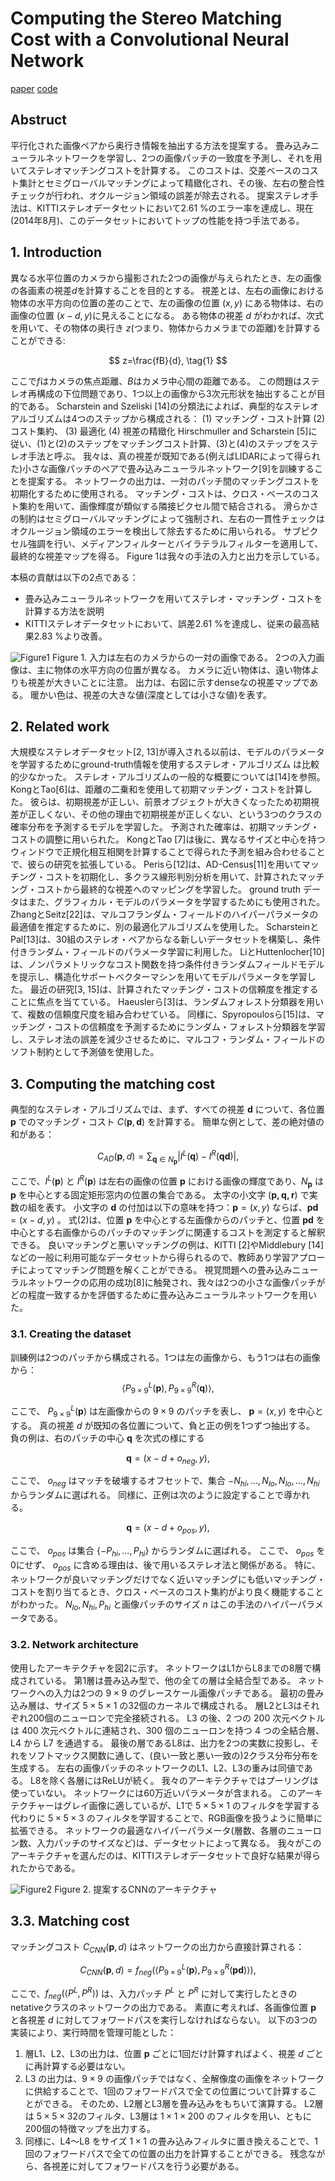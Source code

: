 # Computing the Stereo Matching Cost with a Convolutional Neural Network
[paper](https://arxiv.org/abs/1409.4326)
[code](https://github.com/leduoyang/depth_estimation_MCCNN)


## Abstruct
平行化された画像ペアから奥行き情報を抽出する方法を提案する。
畳み込みニューラルネットワークを学習し、2つの画像パッチの一致度を予測し、それを用いてステレオマッチングコストを計算する。
このコストは、交差ベースのコスト集計とセミグローバルマッチングによって精緻化され、その後、左右の整合性チェックが行われ、オクルージョン領域の誤差が除去される。
提案ステレオ手法は、KITTIステレオデータセットにおいて2.61 %のエラー率を達成し、現在(2014年8月)、このデータセットにおいてトップの性能を持つ手法である。

## 1. Introduction
異なる水平位置のカメラから撮影された2つの画像が与えられたとき、左の画像の各画素の視差$d$を計算することを目的とする。 
視差とは、左右の画像における物体の水平方向の位置の差のことで、左の画像の位置 $(x,y)$ にある物体は、右の画像の位置 $(x - d, y)$に見えることになる。
ある物体の視差 $d$ がわかれば、次式を用いて、その物体の奥行き $z$(つまり、物体からカメラまでの距離)を計算することができる:

$$
z=\frac{fB}{d}, \tag{1}
$$

ここで$f$はカメラの焦点距離、$B$はカメラ中心間の距離である。
この問題はステレオ再構成の下位問題であり、1つ以上の画像から3次元形状を抽出することが目的である。
Scharstein and Szeliski [14]の分類法によれば、典型的なステレオアルゴリズムは4つのステップから構成される： 
(1) マッチング・コスト計算 
(2) コスト集約、
(3) 最適化 
(4) 視差の精緻化
Hirschmuller and Scharstein [5]に従い、(1)と(2)のステップをマッチングコスト計算、(3)と(4)のステップをステレオ手法と呼ぶ。
我々は、真の視差が既知である(例えばLIDARによって得られた)小さな画像パッチのペアで畳み込みニューラルネットワーク[9]を訓練することを提案する。
ネットワークの出力は、一対のパッチ間のマッチングコストを初期化するために使用される。
マッチング・コストは、クロス・ベースのコスト集約を用いて、画像輝度が類似する隣接ピクセル間で結合される。
滑らかさの制約はセミグローバルマッチングによって強制され、左右の一貫性チェックはオクルージョン領域のエラーを検出して除去するために用いられる。
サブピクセル強調を行い、メディアンフィルターとバイラテラルフィルターを適用して、最終的な視差マップを得る。
Figure 1は我々の手法の入力と出力を示している。

本稿の貢献は以下の2点である：
- 畳み込みニューラルネットワークを用いてステレオ・マッチング・コストを計算する方法を説明
- KITTIステレオデータセットにおいて、誤差2.61 %を達成し、従来の最高結果2.83 %より改善。

![Figure1](images/Figure1.png)
Figure 1. 入力は左右のカメラからの一対の画像である。
2つの入力画像は、主に物体の水平方向の位置が異なる。
カメラに近い物体は、遠い物体よりも視差が大きいことに注意。
出力は、右図に示すdenseなの視差マップである。
暖かい色は、視差の大きな値(深度としては小さな値)を表す。

## 2. Related work
大規模なステレオデータセット[2, 13]が導入される以前は、モデルのパラメータを学習するためにground-truth情報を使用するステレオ・アルゴリズム は比較的少なかった。
ステレオ・アルゴリズムの一般的な概要については[14]を参照。
KongとTao[6]は、距離の二乗和を使用して初期マッチング・コストを計算した。
彼らは、初期視差が正しい、前景オブジェクトが大きくなったため初期視差が正しくない、その他の理由で初期視差が正しくない、という3つのクラスの確率分布を予測するモデルを学習した。
予測された確率は、初期マッチング・コストの調整に用いられた。
KongとTao [7]は後に、異なるサイズと中心を持つウィンドウで正規化相互相関を計算することで得られた予測を組み合わせることで、彼らの研究を拡張している。
Perisら[12]は、AD-Census[11]を用いてマッチング・コストを初期化し、多クラス線形判別分析を用いて、計算されたマッチング・コストから最終的な視差へのマッピングを学習した。
ground truth データはまた、グラフィカル・モデルのパラメータを学習するためにも使用された。
ZhangとSeitz[22]は、マルコフランダム・フィールドのハイパーパラメータの最適値を推定するために、別の最適化アルゴリズムを使用した。
ScharsteinとPal[13]は、30組のステレオ・ペアからなる新しいデータセットを構築し、条件付きランダム・フィールドのパラメータ学習に利用した。
LiとHuttenlocher[10]は、ノンパラメトリックなコスト関数を持つ条件付きランダムフィールドモデルを提示し、構造化サポートベクターマシンを用いてモデルパラメータを学習した。 
最近の研究[3, 15]は、計算されたマッチング・コストの信頼度を推定することに焦点を当てている。
Haeuslerら[3]は、ランダムフォレスト分類器を用いて、複数の信頼度尺度を組み合わせている。
同様に、Spyropoulosら[15]は、マッチング・コストの信頼度を予測するためにランダム・フォレスト分類器を学習し、ステレオ法の誤差を減少させるために、マルコフ・ランダム・フィールドのソフト制約として予測値を使用した。

## 3. Computing the matching cost
典型的なステレオ・アルゴリズムでは、まず、すべての視差 $\mathbf{d}$ について、各位置 $\mathbf{p}$ でのマッチング・コスト $C( \mathbf{p},\mathbf{d})$ を計算する。
簡単な例として、差の絶対値の和がある：

$$
C_{AD}(\mathbf{p}, d) = \sum_{\mathbf{q}\in \mathit{N}_{\mathbf{p}}} | I^L(\mathbf{q}) - I^R(\mathbf{qd})|, \tag{2}
$$

ここで、$I^L(\mathbf{p})$ と $I^R(\mathbf{p})$ は左右の画像の位置 $\mathbf{p}$ における画像の輝度であり、$\mathit{N}_{\mathbf{p}}$ は $\mathbf{p}$ を中心とする固定矩形窓内の位置の集合である。 
太字の小文字 $(\mathbf{p, q, r})$ で実数の組を表す。
小文字の $\mathbf{d}$ の付加は以下の意味を持つ：$\mathbf{p} = (x,y)$ ならば、$\mathbf{pd} = (x - d, y)$ 。
式(2)は、位置 $\mathbf{p}$ を中心とする左画像からのパッチと、位置 $\mathbf{pd}$ を中心とする右画像からのパッチのマッチングに関連するコストを測定すると解釈できる。
良いマッチングと悪いマッチングの例は、KITTI [2]やMiddlebury [14]などの一般に利用可能なデータセットから得られるので、教師あり学習アプローチによってマッチング問題を解くことができる。
視覚問題への畳み込みニューラルネットワークの応用の成功[8]に触発され、我々は2つの小さな画像パッチがどの程度一致するかを評価するために畳み込みニューラルネットワークを用いた。

### 3.1. Creating the dataset
訓練例は2つのパッチから構成される。1つは左の画像から、もう1つは右の画像から：
$$
\left< \mathit{P}^L_{9\times9}(\mathbf{p}), \mathit{P}^R_{9\times9}(\mathbf{q})\right>, \tag{3}
$$

ここで、 $\mathit{P}^L_{9\times9}(\mathbf{p})$ は左画像からの $9\times9$ のパッチを表し、 $\mathbf{p} = (x,y)$ を中心とする。
真の視差 $d$ が既知の各位置について、負と正の例を1つずつ抽出する。
負の例は、右のパッチの中心 $\mathbf{q}$ を次式の様にする

$$
\mathbf{q} = (x - d + o_{neg}, y), \tag{4}
$$

ここで、 $o_{neg}$ はマッチを破壊するオフセットで、集合 ${-N_{hi},\dots,N_{lo},N_{lo},\dots, N_{hi}}$ からランダムに選ばれる。
同様に、正例は次のように設定することで導かれる。

$$
\mathbf{q} = (x - d + o_{pos}, y), \tag{5}
$$

ここで、 $o_{pos}$ は集合 $\{-P_{hi},\dots,P_{hi}\}$ からランダムに選ばれる。
ここで、 $o_{pos}$ を0にせず、 $o_{pos}$ に含める理由は、後で用いるステレオ法と関係がある。
特に、ネットワークが良いマッチングだけでなく近いマッチングにも低いマッチング・コストを割り当てるとき、クロス・ベースのコスト集約がより良く機能することがわかった。
$N_{lo},N_{hi},P_{hi}$ と画像パッチのサイズ $n$ はこの手法のハイパーパラメータである。

### 3.2. Network architecture
使用したアーキテクチャを図2に示す。
ネットワークはL1からL8までの8層で構成されている。
第1層は畳み込み型で、他の全ての層は全結合型である。
ネットワークへの入力は2つの $9 \times9$ のグレースケール画像パッチである。
最初の畳み込み層は、サイズ $5 \times 5 \times 1$ の32個のカーネルで構成される。
層L2とL3はそれぞれ200個のニューロンで完全接続される。
L3 の後、2 つの 200 次元ベクトルは 400 次元ベクトルに連結され、300 個のニューロンを持つ 4 つの全結合層、L4 から L7 を通過する。
最後の層であるL8は、出力を2つの実数に投影し、それをソフトマックス関数に通して、(良い一致と悪い一致の)2クラス分布分布を生成する。
左右の画像パッチのネットワークのL1、L2、L3の重みは同値である。
L8を除く各層にはReLUが続く。
我々のアーキテクチャではプーリングは使っていない。
ネットワークには60万近いパラメータが含まれる。
このアーキテクチャーはグレイ画像に適しているが、L1で $5 \times 5 \times 1$ のフィルタを学習する代わりに $5 \times 5 \times 3$ のフィルタを学習することで、RGB画像を扱うように簡単に拡張できる。
ネットワークの最適なハイパーパラメータ(層数、各層のニューロン数、入力パッチのサイズなど)は、データセットによって異なる。
我々がこのアーキテクチャを選んだのは、KITTIステレオデータセットで良好な結果が得られたからである。

![Figure2](images/Figure2.png)
Figure 2. 提案するCNNのアーキテクチャ

## 3.3. Matching cost
マッチングコスト $C_{CNN}( \mathbf{p},d)$ はネットワークの出力から直接計算される：

$$
C_{CNN}(\mathbf{p},d) = f_{neg}(\left< P^L_{9\times9}(\mathbf{p}),P^R_{9\times9}(\mathbf{pd}) \right>), \tag{ 6 }
$$

ここで、$f_{neg}( \left< P^L,P^R \right>)$ は、入力パッチ $P^L$ と $P^R$ に対して実行したときのnetativeクラスのネットワークの出力である。
素直に考えれば、各画像位置 $\mathbf{p}$ と各視差 $d$ に対してフォワードパスを実行しなければならない。
以下の3つの実装により、実行時間を管理可能とした：

1. 層L1、L2、L3の出力は、位置 $\mathbf{p}$ ごとに1回だけ計算すればよく、視差 $d$ ごとに再計算する必要はない。
2. L3 の出力は、$9 \times 9$ の画像パッチではなく、全解像度の画像をネットワークに供給することで、1回のフォワードパスで全ての位置について計算することができる。
そのため、L2層とL3層を畳み込みをもちいて演算する。
L2層は $5 \times 5 \times 32$のフィルタ、L3層は $1\times1\times200$ のフィルタを用い、ともに200個の特徴マップを出力する。
3. 同様に、L4～L8 をサイズ $1 \times 1$ の畳み込みフィルタに置き換えることで、1回のフォワードパスで全ての位置の出力を計算することができる。
残念ながら、各視差に対してフォワードパスを行う必要がある。